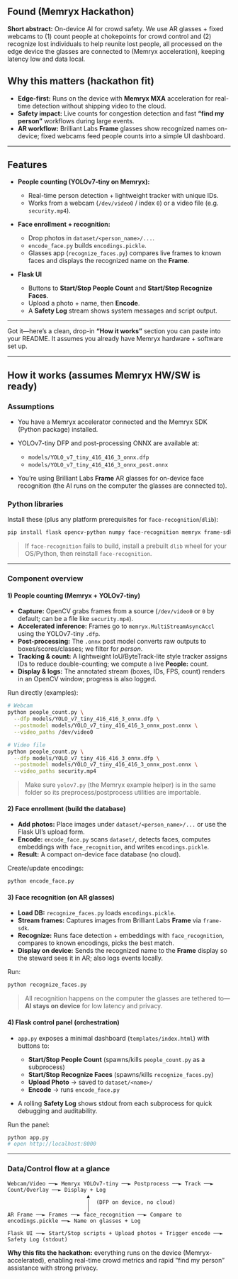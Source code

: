 ## Found (Memryx Hackathon)

**Short abstract:** On-device AI for crowd safety. We use AR glasses + fixed webcams to (1) count people at chokepoints for crowd control and (2) recognize lost individuals to help reunite lost people, all processed on the edge device the glasses are connected to (Memryx acceleration), keeping latency low and data local.

## Why this matters (hackathon fit)
- **Edge-first:** Runs on the device with **Memryx MXA** acceleration for real-time detection without shipping video to the cloud.
- **Safety impact:** Live counts for congestion detection and fast **“find my person”** workflows during large events.
- **AR workflow:** Brilliant Labs **Frame** glasses show recognized names on-device; fixed webcams feed people counts into a simple UI dashboard.

---

## Features

- **People counting (YOLOv7-tiny on Memryx):**
  - Real-time person detection + lightweight tracker with unique IDs.
  - Works from a webcam (`/dev/video0` / index `0`) or a video file (e.g. `security.mp4`).

- **Face enrollment + recognition:**
  - Drop photos in `dataset/<person_name>/...`.
  - `encode_face.py` builds `encodings.pickle`.
  - Glasses app (`recognize_faces.py`) compares live frames to known faces and displays the recognized name on the **Frame**.

- **Flask UI**
  - Buttons to **Start/Stop People Count** and **Start/Stop Recognize Faces**.
  - Upload a photo + name, then **Encode**.
  - A **Safety Log** stream shows system messages and script output.

---

Got it—here’s a clean, drop-in **“How it works”** section you can paste into your README. It assumes you already have Memryx hardware + software set up.

---

## How it works (assumes Memryx HW/SW is ready)

### Assumptions

* You have a Memryx accelerator connected and the Memryx SDK (Python package) installed.
* YOLOv7-tiny DFP and post-processing ONNX are available at:

  * `models/YOLO_v7_tiny_416_416_3_onnx.dfp`
  * `models/YOLO_v7_tiny_416_416_3_onnx_post.onnx`
* You’re using Brilliant Labs **Frame** AR glasses for on-device face recognition (the AI runs on the computer the glasses are connected to).

### Python libraries

Install these (plus any platform prerequisites for `face-recognition`/`dlib`):

```bash
pip install flask opencv-python numpy face-recognition memryx frame-sdk
```

> If `face-recognition` fails to build, install a prebuilt `dlib` wheel for your OS/Python, then reinstall `face-recognition`.

---

### Component overview

#### 1) People counting (Memryx + YOLOv7-tiny)

* **Capture:** OpenCV grabs frames from a source (`/dev/video0` or `0` by default; can be a file like `security.mp4`).
* **Accelerated inference:** Frames go to `memryx.MultiStreamAsyncAccl` using the YOLOv7-tiny `.dfp`.
* **Post-processing:** The `.onnx` post model converts raw outputs to boxes/scores/classes; we filter for *person*.
* **Tracking & count:** A lightweight IoU/ByteTrack-lite style tracker assigns IDs to reduce double-counting; we compute a live **People:** count.
* **Display & logs:** The annotated stream (boxes, IDs, FPS, count) renders in an OpenCV window; progress is also logged.

Run directly (examples):

```bash
# Webcam
python people_count.py \
  --dfp models/YOLO_v7_tiny_416_416_3_onnx.dfp \
  --postmodel models/YOLO_v7_tiny_416_416_3_onnx_post.onnx \
  --video_paths /dev/video0

# Video file
python people_count.py \
  --dfp models/YOLO_v7_tiny_416_416_3_onnx.dfp \
  --postmodel models/YOLO_v7_tiny_416_416_3_onnx_post.onnx \
  --video_paths security.mp4
```

> Make sure `yolov7.py` (the Memryx example helper) is in the same folder so its preprocess/postprocess utilities are importable.

#### 2) Face enrollment (build the database)

* **Add photos:** Place images under `dataset/<person_name>/...` or use the Flask UI’s upload form.
* **Encode:** `encode_face.py` scans `dataset/`, detects faces, computes embeddings with `face_recognition`, and writes `encodings.pickle`.
* **Result:** A compact on-device face database (no cloud).

Create/update encodings:

```bash
python encode_face.py
```

#### 3) Face recognition (on AR glasses)

* **Load DB:** `recognize_faces.py` loads `encodings.pickle`.
* **Stream frames:** Captures images from Brilliant Labs **Frame** via `frame-sdk`.
* **Recognize:** Runs face detection + embeddings with `face_recognition`, compares to known encodings, picks the best match.
* **Display on device:** Sends the recognized name to the **Frame** display so the steward sees it in AR; also logs events locally.

Run:

```bash
python recognize_faces.py
```

> All recognition happens on the computer the glasses are tethered to—**AI stays on device** for low latency and privacy.

#### 4) Flask control panel (orchestration)

* `app.py` exposes a minimal dashboard (`templates/index.html`) with buttons to:

  * **Start/Stop People Count** (spawns/kills `people_count.py` as a subprocess)
  * **Start/Stop Recognize Faces** (spawns/kills `recognize_faces.py`)
  * **Upload Photo** → saved to `dataset/<name>/`
  * **Encode** → runs `encode_face.py`
* A rolling **Safety Log** shows stdout from each subprocess for quick debugging and auditability.

Run the panel:

```bash
python app.py
# open http://localhost:8000
```

---

### Data/Control flow at a glance

```
Webcam/Video ──► Memryx YOLOv7-tiny ──► Postprocess ──► Track ──► Count/Overlay ──► Display + Log
                         ▲
                         │  (DFP on device, no cloud)
                         │
AR Frame ──► Frames ──► face_recognition ──► Compare to encodings.pickle ──► Name on glasses + Log

Flask UI ──► Start/Stop scripts + Upload photos + Trigger encode ──► Safety Log (stdout)
```

**Why this fits the hackathon:** everything runs on the device (Memryx-accelerated), enabling real-time crowd metrics and rapid “find my person” assistance with strong privacy.

